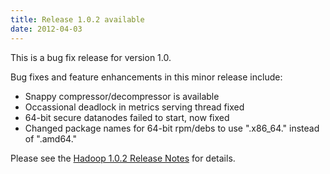 ```yaml
---
title: Release 1.0.2 available
date: 2012-04-03
---
```

<!---
  Licensed under the Apache License, Version 2.0 (the "License");
  you may not use this file except in compliance with the License.
  You may obtain a copy of the License at

   http://www.apache.org/licenses/LICENSE-2.0

  Unless required by applicable law or agreed to in writing, software
  distributed under the License is distributed on an "AS IS" BASIS,
  WITHOUT WARRANTIES OR CONDITIONS OF ANY KIND, either express or implied.
  See the License for the specific language governing permissions and
  limitations under the License. See accompanying LICENSE file.
-->

This is a bug fix release for version 1.0.

Bug fixes and feature enhancements in this minor release include:

-   Snappy compressor/decompressor is available
-   Occassional deadlock in metrics serving thread fixed
-   64-bit secure datanodes failed to start, now fixed
-   Changed package names for 64-bit rpm/debs to use ".x86\_64." instead
of ".amd64."

Please see the [Hadoop 1.0.2 Release
Notes](http://hadoop.apache.org/docs/r1.0.2/releasenotes.html) for
details.

